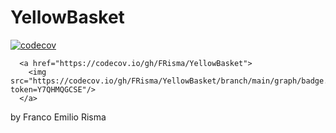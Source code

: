 # YellowBasket

[![codecov](https://codecov.io/gh/FRisma/YellowBasket/branch/main/graph/badge.svg?token=Y7QHMQGCSE)](https://codecov.io/gh/FRisma/YellowBasket)


      <a href="https://codecov.io/gh/FRisma/YellowBasket">
        <img src="https://codecov.io/gh/FRisma/YellowBasket/branch/main/graph/badge.svg?token=Y7QHMQGCSE"/>
      </a>
    

by Franco Emilio Risma
